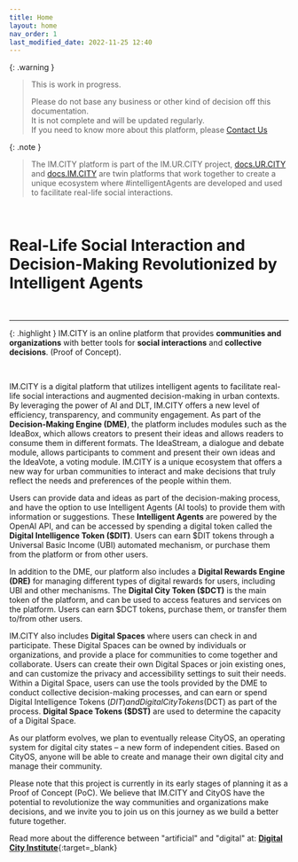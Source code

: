 ```yaml
---
title: Home
layout: home
nav_order: 1
last_modified_date: 2022-11-25 12:40
---
```


{: .warning }
>This is work in progress.
>
>Please do not base any business or other kind of decision off this documentation.   
>It is not complete and will be updated regularly.  
>If you need to know more about this platform, please [Contact Us]

{: .note }
>The IM.CITY platform is part of the IM.UR.CITY project, [docs.UR.CITY] and [docs.IM.CITY] are twin platforms that work together to create a unique ecosystem where #intelligentAgents are developed and used to facilitate real-life social interactions.

&nbsp;

# Real-Life Social Interaction and Decision-Making Revolutionized by Intelligent Agents

&nbsp;


----------------

{: .highlight }
IM.CITY is an online platform that provides **communities and organizations** with better tools for **social interactions** and **collective decisions**. (Proof of Concept).

&nbsp;

IM.CITY is a digital platform that utilizes intelligent agents to facilitate real-life social interactions and augmented decision-making in urban contexts. By leveraging the power of AI and DLT, IM.CITY offers a new level of efficiency, transparency, and community engagement. As part of the **Decision-Making Engine (DME)**, the platform includes modules such as the IdeaBox, which allows creators to present their ideas and allows readers to consume them in different formats. The IdeaStream, a dialogue and debate module, allows participants to comment and present their own ideas and the IdeaVote, a voting module. IM.CITY is a unique ecosystem that offers a new way for urban communities to interact and make decisions that truly reflect the needs and preferences of the people within them.

Users can provide data and ideas as part of the decision-making process, and have the option to use Intelligent Agents (AI tools) to provide them with information or suggestions. These **Intelligent Agents** are powered by the OpenAI API, and can be accessed by spending a digital token called the **Digital Intelligence Token ($DIT)**. Users can earn $DIT tokens through a Universal Basic Income (UBI) automated mechanism, or purchase them from the platform or from other users.

In addition to the DME, our platform also includes a **Digital Rewards Engine (DRE)** for managing different types of digital rewards for users, including UBI and other mechanisms. The **Digital City Token ($DCT)** is the main token of the platform, and can be used to access features and services on the platform. Users can earn $DCT tokens, purchase them, or transfer them to/from other users.

IM.CITY also includes **Digital Spaces** where users can check in and participate. These Digital Spaces can be owned by individuals or organizations, and provide a place for communities to come together and collaborate. Users can create their own Digital Spaces or join existing ones, and can customize the privacy and accessibility settings to suit their needs. Within a Digital Space, users can use the tools provided by the DME to conduct collective decision-making processes, and can earn or spend Digital Intelligence Tokens ($DIT) and Digital City Tokens ($DCT) as part of the process. **Digital Space Tokens ($DST)** are used to determine the capacity of a Digital Space.

As our platform evolves, we plan to eventually release CityOS, an operating system for digital city states – a new form of independent cities. Based on CityOS, anyone will be able to create and manage their own digital city and manage their community.

Please note that this project is currently in its early stages of planning it as a Proof of Concept (PoC). We believe that IM.CITY and CityOS have the potential to revolutionize the way communities and organizations make decisions, and we invite you to join us on this journey as we build a better future together.

Read more about the difference between "artificial" and "digital" at: [**Digital City Institute**](https://digital.city.institute/physical-digital-artificial/){:target=_blank}

[docs.IM.CITY]: https://docs.IM.CITY "docs.IM.CITY"
[docs.UR.CITY]: https://docs.UR.CITY "docs.UR.CITY"
[Contact Us]: /contact/ "Contact Us"
